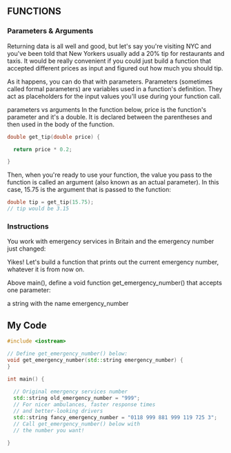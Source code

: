 ## FUNCTIONS

### Parameters & Arguments

Returning data is all well and good, but let's say you're visiting NYC and you've been told that New Yorkers usually add a 20% tip for restaurants and taxis. It would be really convenient if you could just build a function that accepted different prices as input and figured out how much you should tip.

As it happens, you can do that with parameters. Parameters (sometimes called formal parameters) are variables used in a function's definition. They act as placeholders for the input values you'll use during your function call.

parameters vs arguments
In the function below, price is the function's parameter and it's a double. It is declared between the parentheses and then used in the body of the function.
```c++
double get_tip(double price) {

  return price * 0.2;

}
```
Then, when you're ready to use your function, the value you pass to the function is called an argument (also known as an actual parameter). In this case, 15.75 is the argument that is passed to the function:
```c++
double tip = get_tip(15.75);
// tip would be 3.15
```
### Instructions

You work with emergency services in Britain and the emergency number just changed:

Yikes! Let's build a function that prints out the current emergency number, whatever it is from now on.

Above main(), define a void function get_emergency_number() that accepts one parameter:

a string with the name emergency_number

## My Code
```c++
#include <iostream>

// Define get_emergency_number() below:
void get_emergency_number(std::string emergency_number) {
}

int main() {
  
  // Original emergency services number 
  std::string old_emergency_number = "999";
  // For nicer ambulances, faster response times
  // and better-looking drivers
  std::string fancy_emergency_number = "0118 999 881 999 119 725 3";
  // Call get_emergency_number() below with
  // the number you want!
   
}
```
